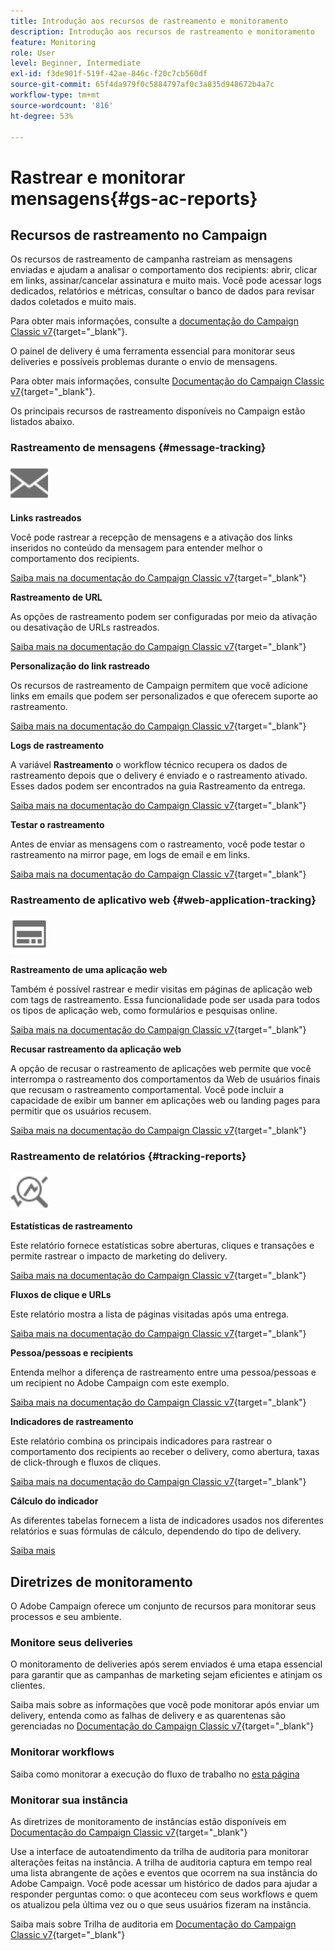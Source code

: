 ```yaml
---
title: Introdução aos recursos de rastreamento e monitoramento
description: Introdução aos recursos de rastreamento e monitoramento
feature: Monitoring
role: User
level: Beginner, Intermediate
exl-id: f3de901f-519f-42ae-846c-f20c7cb560df
source-git-commit: 65f4da979f0c5884797af0c3a835d948672b4a7c
workflow-type: tm+mt
source-wordcount: '816'
ht-degree: 53%

---
```


# Rastrear e monitorar mensagens{#gs-ac-reports}

## Recursos de rastreamento no Campaign

Os recursos de rastreamento de campanha rastreiam as mensagens enviadas e ajudam a analisar o comportamento dos recipients: abrir, clicar em links, assinar/cancelar assinatura e muito mais. Você pode acessar logs dedicados, relatórios e métricas, consultar o banco de dados para revisar dados coletados e muito mais.

Para obter mais informações, consulte a [documentação do Campaign Classic v7](https://experienceleague.adobe.com/docs/campaign-classic/using/getting-started/profile-management/editing-a-profile.html#tracking-tab){target="_blank"}.

O painel de delivery é uma ferramenta essencial para monitorar seus deliveries e possíveis problemas durante o envio de mensagens.

Para obter mais informações, consulte [Documentação do Campaign Classic v7](https://experienceleague.adobe.com/docs/campaign-classic/using/sending-messages/monitoring-deliveries/delivery-dashboard.html#sending-messages){target="_blank"}.

Os principais recursos de rastreamento disponíveis no Campaign estão listados abaixo.

### Rastreamento de mensagens {#message-tracking}

<img src="assets/do-not-localize/icon-message-tracking.svg" width="60px">

**Links rastreados**

Você pode rastrear a recepção de mensagens e a ativação dos links inseridos no conteúdo da mensagem para entender melhor o comportamento dos recipients.

[Saiba mais na documentação do Campaign Classic v7](https://experienceleague.adobe.com/docs/campaign-classic/using/sending-messages/tracking-messages/how-to-configure-tracked-links.html#sending-messages){target="_blank"}

**Rastreamento de URL**

As opções de rastreamento podem ser configuradas por meio da ativação ou desativação de URLs rastreados.

[Saiba mais na documentação do Campaign Classic v7](https://experienceleague.adobe.com/docs/campaign-classic/using/sending-messages/tracking-messages/personalizing-url-tracking.html#sending-messages){target="_blank"}


**Personalização do link rastreado**

Os recursos de rastreamento de Campaign permitem que você adicione links em emails que podem ser personalizados e que oferecem suporte ao rastreamento.

[Saiba mais na documentação do Campaign Classic v7](https://experienceleague.adobe.com/docs/campaign-classic/using/sending-messages/tracking-messages/tracking-personalized-links/tracking-personalized-links.html#sending-messages){target="_blank"}

**Logs de rastreamento**

A variável **Rastreamento** o workflow técnico recupera os dados de rastreamento depois que o delivery é enviado e o rastreamento ativado. Esses dados podem ser encontrados na guia Rastreamento da entrega.

[Saiba mais na documentação do Campaign Classic v7](https://experienceleague.adobe.com/docs/campaign-classic/using/sending-messages/tracking-messages/accessing-the-tracking-logs.html#sending-messages){target="_blank"}

**Testar o rastreamento**

Antes de enviar as mensagens com o rastreamento, você pode testar o rastreamento na mirror page, em logs de email e em links.

[Saiba mais na documentação do Campaign Classic v7](https://experienceleague.adobe.com/docs/campaign-classic/using/sending-messages/tracking-messages/testing-tracking.html#sending-messages){target="_blank"}

### Rastreamento de aplicativo web {#web-application-tracking}

<img src="assets/do-not-localize/icon-web-app.svg" width="60px">

**Rastreamento de uma aplicação web**

Também é possível rastrear e medir visitas em páginas de aplicação web com tags de rastreamento. Essa funcionalidade pode ser usada para todos os tipos de aplicação web, como formulários e pesquisas online.

[Saiba mais na documentação do Campaign Classic v7](https://experienceleague.adobe.com/docs/campaign-classic/using/designing-content/web-applications/tracking-a-web-application.html#designing-content){target="_blank"}

**Recusar rastreamento da aplicação web**

A opção de recusar o rastreamento de aplicações web permite que você interrompa o rastreamento dos comportamentos da Web de usuários finais que recusam o rastreamento comportamental. Você pode incluir a capacidade de exibir um banner em aplicações web ou landing pages para permitir que os usuários recusem.

[Saiba mais na documentação do Campaign Classic v7](https://experienceleague.adobe.com/docs/campaign-classic/using/designing-content/web-applications/web-application-tracking-opt-out.html#designing-content){target="_blank"}

### Rastreamento de relatórios {#tracking-reports}

<img src="assets/do-not-localize/icon_monitor.svg" width="60px">

**Estatísticas de rastreamento**

Este relatório fornece estatísticas sobre aberturas, cliques e transações e permite rastrear o impacto de marketing do delivery.

[Saiba mais na documentação do Campaign Classic v7](https://experienceleague.adobe.com/docs/campaign-classic/using/sending-messages/tracking-messages/about-message-tracking.html#tracking-reports){target="_blank"}

**Fluxos de clique e URLs**

Este relatório mostra a lista de páginas visitadas após uma entrega.

[Saiba mais na documentação do Campaign Classic v7](https://experienceleague.adobe.com/docs/campaign-classic/using/reporting/reports-on-deliveries/delivery-reports.html#urls-and-click-streams){target="_blank"}

**Pessoa/pessoas e recipients**

Entenda melhor a diferença de rastreamento entre uma pessoa/pessoas e um recipient no Adobe Campaign com este exemplo.

[Saiba mais na documentação do Campaign Classic v7](https://experienceleague.adobe.com/docs/campaign-classic/using/reporting/reports-on-deliveries/person-people-recipients.html#reporting){target="_blank"}

**Indicadores de rastreamento**

Este relatório combina os principais indicadores para rastrear o comportamento dos recipients ao receber o delivery, como abertura, taxas de click-through e fluxos de cliques.

[Saiba mais na documentação do Campaign Classic v7](https://experienceleague.adobe.com/docs/campaign-classic/using/reporting/reports-on-deliveries/delivery-reports.html#reporting){target="_blank"}

**Cálculo do indicador**

As diferentes tabelas fornecem a lista de indicadores usados nos diferentes relatórios e suas fórmulas de cálculo, dependendo do tipo de delivery.

[Saiba mais](../reporting/metrics-calculation.md)

## Diretrizes de monitoramento

O Adobe Campaign oferece um conjunto de recursos para monitorar seus processos e seu ambiente.

### Monitore seus deliveries

O monitoramento de deliveries após serem enviados é uma etapa essencial para garantir que as campanhas de marketing sejam eficientes e atinjam os clientes.

Saiba mais sobre as informações que você pode monitorar após enviar um delivery, entenda como as falhas de delivery e as quarentenas são gerenciadas no [Documentação do Campaign Classic v7](https://experienceleague.adobe.com/docs/campaign-classic/using/sending-messages/monitoring-deliveries/about-delivery-monitoring.html?lang=pt-BR#sending-messages){target="_blank"}

### Monitorar workflows

Saiba como monitorar a execução do fluxo de trabalho no [esta página](https://experienceleague.adobe.com/docs/campaign/automation/workflows/monitoring-workflows/monitor-workflow-execution.html)

### Monitorar sua instância

As diretrizes de monitoramento de instâncias estão disponíveis em [Documentação do Campaign Classic v7](https://experienceleague.adobe.com/docs/campaign-classic/using/monitoring-campaign-classic/introduction/monitoring-guidelines.html#monitoring-campaign-classic){target="_blank"}

Use a interface de autoatendimento da trilha de auditoria para monitorar alterações feitas na instância. A trilha de auditoria captura em tempo real uma lista abrangente de ações e eventos que ocorrem na sua instância do Adobe Campaign. Você pode acessar um histórico de dados para ajudar a responder perguntas como: o que aconteceu com seus workflows e quem os atualizou pela última vez ou o que seus usuários fizeram na instância.

Saiba mais sobre Trilha de auditoria em  [Documentação do Campaign Classic v7](https://experienceleague.adobe.com/docs/campaign-classic/using/monitoring-campaign-classic/production-procedures/audit-trail.html#accessing-audit-trail){target="_blank"}
